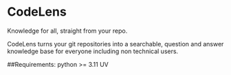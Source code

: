 # CodeLens

Knowledge for all, straight from your repo.

CodeLens turns your git repositories into a searchable, question and answer knowledge base for everyone including non technical users.

##Requirements:
python >= 3.11
UV
